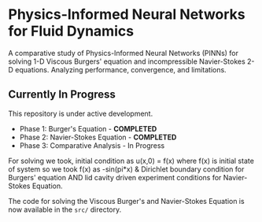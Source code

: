 # Physics-Informed Neural Networks for Fluid Dynamics
A comparative study of Physics-Informed Neural Networks (PINNs) for solving 1-D Viscous Burgers' equation and incompressible Navier-Stokes 2-D equations. Analyzing performance, convergence, and limitations.

## Currently In Progress 
This repository is under active development.
*   Phase 1: Burger's Equation - **COMPLETED** 
*   Phase 2: Navier-Stokes Equation - **COMPLETED** 
*   Phase 3: Comparative Analysis - In Progress

For solving we took, initial condition as u(x,0) = f(x) where f(x) is initial state of system so we took f(x) as -sin(pi*x) & Dirichlet boundary condition for Burgers' equation AND lid cavity driven experiment conditions for Navier-Stokes Equation.

The code for solving the Viscous Burger's and Navier-Stokes Equation is now available in the `src/` directory.
